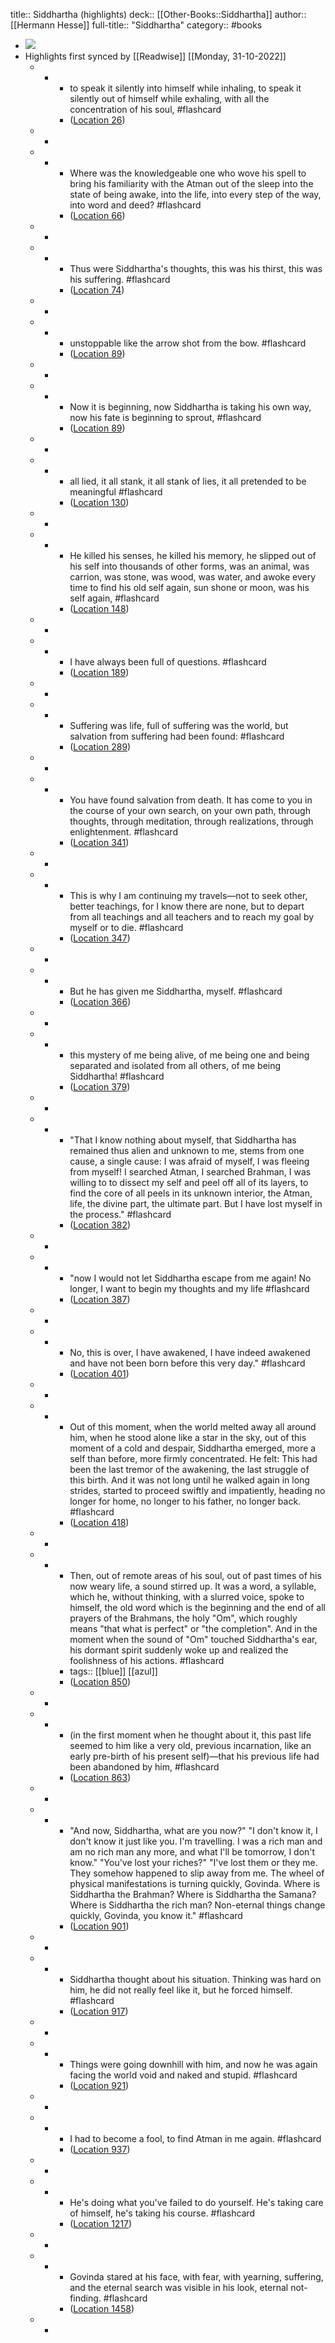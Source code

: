 title:: Siddhartha (highlights)
deck:: [[Other-Books::Siddhartha]]
author:: [[Hermann Hesse]]
full-title:: "Siddhartha"
category:: #books

- ![](https://images-na.ssl-images-amazon.com/images/I/51o1jtmRgvL._SL200_.jpg)
- Highlights first synced by [[Readwise]] [[Monday, 31-10-2022]]
	- -
		- to speak it silently into himself while inhaling, to speak it silently out of himself while exhaling, with all the concentration of his soul, #flashcard
		- ([Location 26](https://readwise.io/to_kindle?action=open&asin=B06XDRX1LM&location=26))
	- -
	- -
		- Where was the knowledgeable one who wove his spell to bring his familiarity with the Atman out of the sleep into the state of being awake, into the life, into every step of the way, into word and deed? #flashcard
		- ([Location 66](https://readwise.io/to_kindle?action=open&asin=B06XDRX1LM&location=66))
	- -
	- -
		- Thus were Siddhartha's thoughts, this was his thirst, this was his suffering. #flashcard
		- ([Location 74](https://readwise.io/to_kindle?action=open&asin=B06XDRX1LM&location=74))
	- -
	- -
		- unstoppable like the arrow shot from the bow. #flashcard
		- ([Location 89](https://readwise.io/to_kindle?action=open&asin=B06XDRX1LM&location=89))
	- -
	- -
		- Now it is beginning, now Siddhartha is taking his own way, now his fate is beginning to sprout, #flashcard
		- ([Location 89](https://readwise.io/to_kindle?action=open&asin=B06XDRX1LM&location=89))
	- -
	- -
		- all lied, it all stank, it all stank of lies, it all pretended to be meaningful #flashcard
		- ([Location 130](https://readwise.io/to_kindle?action=open&asin=B06XDRX1LM&location=130))
	- -
	- -
		- He killed his senses, he killed his memory, he slipped out of his self into thousands of other forms, was an animal, was carrion, was stone, was wood, was water, and awoke every time to find his old self again, sun shone or moon, was his self again, #flashcard
		- ([Location 148](https://readwise.io/to_kindle?action=open&asin=B06XDRX1LM&location=148))
	- -
	- -
		- I have always been full of questions. #flashcard
		- ([Location 189](https://readwise.io/to_kindle?action=open&asin=B06XDRX1LM&location=189))
	- -
	- -
		- Suffering was life, full of suffering was the world, but salvation from suffering had been found: #flashcard
		- ([Location 289](https://readwise.io/to_kindle?action=open&asin=B06XDRX1LM&location=289))
	- -
	- -
		- You have found salvation from death. It has come to you in the course of your own search, on your own path, through thoughts, through meditation, through realizations, through enlightenment. #flashcard
		- ([Location 341](https://readwise.io/to_kindle?action=open&asin=B06XDRX1LM&location=341))
	- -
	- -
		- This is why I am continuing my travels—not to seek other, better teachings, for I know there are none, but to depart from all teachings and all teachers and to reach my goal by myself or to die. #flashcard
		- ([Location 347](https://readwise.io/to_kindle?action=open&asin=B06XDRX1LM&location=347))
	- -
	- -
		- But he has given me Siddhartha, myself. #flashcard
		- ([Location 366](https://readwise.io/to_kindle?action=open&asin=B06XDRX1LM&location=366))
	- -
	- -
		- this mystery of me being alive, of me being one and being separated and isolated from all others, of me being Siddhartha! #flashcard
		- ([Location 379](https://readwise.io/to_kindle?action=open&asin=B06XDRX1LM&location=379))
	- -
	- -
		- "That I know nothing about myself, that Siddhartha has remained thus alien and unknown to me, stems from one cause, a single cause: I was afraid of myself, I was fleeing from myself! I searched Atman, I searched Brahman, I was willing to to dissect my self and peel off all of its layers, to find the core of all peels in its unknown interior, the Atman, life, the divine part, the ultimate part. But I have lost myself in the process." #flashcard
		- ([Location 382](https://readwise.io/to_kindle?action=open&asin=B06XDRX1LM&location=382))
	- -
	- -
		- "now I would not let Siddhartha escape from me again! No longer, I want to begin my thoughts and my life #flashcard
		- ([Location 387](https://readwise.io/to_kindle?action=open&asin=B06XDRX1LM&location=387))
	- -
	- -
		- No, this is over, I have awakened, I have indeed awakened and have not been born before this very day." #flashcard
		- ([Location 401](https://readwise.io/to_kindle?action=open&asin=B06XDRX1LM&location=401))
	- -
	- -
		- Out of this moment, when the world melted away all around him, when he stood alone like a star in the sky, out of this moment of a cold and despair, Siddhartha emerged, more a self than before, more firmly concentrated. He felt: This had been the last tremor of the awakening, the last struggle of this birth. And it was not long until he walked again in long strides, started to proceed swiftly and impatiently, heading no longer for home, no longer to his father, no longer back. #flashcard
		- ([Location 418](https://readwise.io/to_kindle?action=open&asin=B06XDRX1LM&location=418))
	- -
	- -
		- Then, out of remote areas of his soul, out of past times of his now weary life, a sound stirred up. It was a word, a syllable, which he, without thinking, with a slurred voice, spoke to himself, the old word which is the beginning and the end of all prayers of the Brahmans, the holy "Om", which roughly means "that what is perfect" or "the completion". And in the moment when the sound of "Om" touched Siddhartha's ear, his dormant spirit suddenly woke up and realized the foolishness of his actions. #flashcard
		- tags:: [[blue]] [[azul]]
		- ([Location 850](https://readwise.io/to_kindle?action=open&asin=B06XDRX1LM&location=850))
	- -
	- -
		- (in the first moment when he thought about it, this past life seemed to him like a very old, previous incarnation, like an early pre-birth of his present self)—that his previous life had been abandoned by him, #flashcard
		- ([Location 863](https://readwise.io/to_kindle?action=open&asin=B06XDRX1LM&location=863))
	- -
	- -
		- "And now, Siddhartha, what are you now?" "I don't know it, I don't know it just like you. I'm travelling. I was a rich man and am no rich man any more, and what I'll be tomorrow, I don't know." "You've lost your riches?" "I've lost them or they me. They somehow happened to slip away from me. The wheel of physical manifestations is turning quickly, Govinda. Where is Siddhartha the Brahman? Where is Siddhartha the Samana? Where is Siddhartha the rich man? Non-eternal things change quickly, Govinda, you know it." #flashcard
		- ([Location 901](https://readwise.io/to_kindle?action=open&asin=B06XDRX1LM&location=901))
	- -
	- -
		- Siddhartha thought about his situation. Thinking was hard on him, he did not really feel like it, but he forced himself. #flashcard
		- ([Location 917](https://readwise.io/to_kindle?action=open&asin=B06XDRX1LM&location=917))
	- -
	- -
		- Things were going downhill with him, and now he was again facing the world void and naked and stupid. #flashcard
		- ([Location 921](https://readwise.io/to_kindle?action=open&asin=B06XDRX1LM&location=921))
	- -
	- -
		- I had to become a fool, to find Atman in me again. #flashcard
		- ([Location 937](https://readwise.io/to_kindle?action=open&asin=B06XDRX1LM&location=937))
	- -
	- -
		- He's doing what you've failed to do yourself. He's taking care of himself, he's taking his course. #flashcard
		- ([Location 1217](https://readwise.io/to_kindle?action=open&asin=B06XDRX1LM&location=1217))
	- -
	- -
		- Govinda stared at his face, with fear, with yearning, suffering, and the eternal search was visible in his look, eternal not-finding. #flashcard
		- ([Location 1458](https://readwise.io/to_kindle?action=open&asin=B06XDRX1LM&location=1458))
	- -